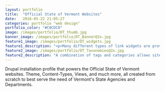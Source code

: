 ```yaml
---
layout: portfolio
title:  "Official State of Vermont Websites"
date:   2016-05-22 21:05:27
categories: portfolio "web design"
portfolio_color: "#C0CDC0"
image: /images/portfolio/DT_thumb.jpg
banner_image: /images/portfolio/DT_Banner@2x.jpg
feature1_image: /images/portfolio/DT_widgets.jpg
feature1_description: "<p>Many different types of link widgets are provided to ensure maximum flexibility.</p><p>Icon widgets are powered by a custom Drupal Content Type and the FontAwesome web font. This gives site owners complete control. Using an icon font also enables easy integration of the chosen color palette.</p>"
feature2_image: /images/portfolio/DT_Taxonomies@2x.jpg
feature2_description: "A combination of tags and categories allows site owners to display their content in different types of dynamic lists."
---
```

Drupal installation profile that powers the Official State of Vermont websites. Theme, Content-Types, Views, and much more, all created from scratch to best serve the need of Vermont's State Agencies and Departments.